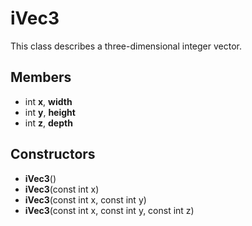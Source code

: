 # iVec3 #
This class describes a three-dimensional integer vector.

## Members ##
- int **x**, **width**
- int **y**, **height**
- int **z**, **depth**

## Constructors ##
- **iVec3**()
- **iVec3**(const int x)
- **iVec3**(const int x, const int y)
- **iVec3**(const int x, const int y, const int z)
